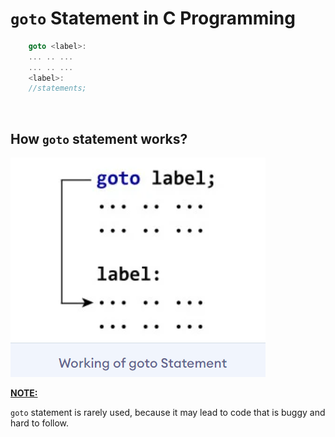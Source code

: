 # `goto` Statement in C Programming

```c
    goto <label>:
    ... .. ...
    ... .. ...
    <label>:
    //statements;
```

<br>

## How `goto` statement works?

<img src="images/goto_statement.png" alt="How `goto` statement works?">

<br>

<strong><u> NOTE: </strong></u>

`goto` statement is rarely used, because it may lead to code that is buggy and hard to follow.